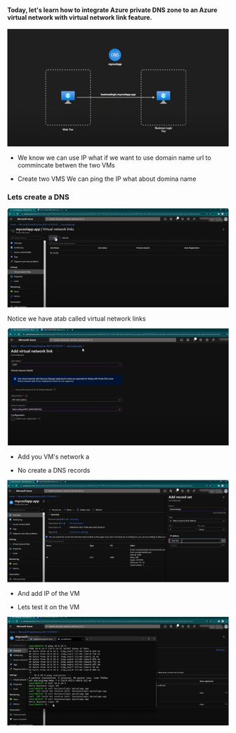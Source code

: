 #### Today, let's learn how to integrate Azure private DNS zone to an Azure virtual network with virtual network link feature.

<img src="images/1.png">

- We know we can use IP what if we want to use domain name url to commincate betwen the two VMs

- Create two VMS 
We can ping the IP what about domina name 

### Lets create a DNS 

<img src="images/2.png">

Notice we have atab called virtual network links 

<img src="images/3.png">

- Add you VM's network a

- No create a DNS records 

<img src="images/4.png">

- And add IP of the VM 

- Lets test it on the VM 

<img src="images/5.png">